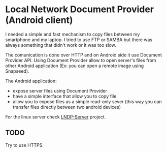 # Local Network Document Provider (Android client) #

I needed a simple and fast mechanism to copy files between my smartphone and my laptop.
I tried to use FTP or SAMBA but there was always something that didn't work or it was too slow.

The comunication is done over HTTP and on Android side it use Document Provider API.
Using Document Provider allow to open server's files from other Android application (Ex: you can open a remote image using Snapseed).

The Android application:
* expose server files using Document Provider
* have a simple interface that allow you to copy file
* allow you to expose files as a simple read-only sever (this way you can transfer files directly between two android devices)

For the linux server check [LNDP-Server](https://github.com/danopdev/LNDP-Server) project.

## TODO ##

Try to use HTTPS.
